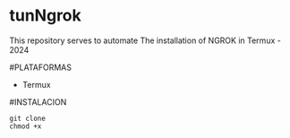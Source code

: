 # tunNgrok
This repository serves to automate The installation of NGROK in Termux - 2024

#PLATAFORMAS
- Termux

#INSTALACION
  ```
  git clone
  chmod +x 
```
